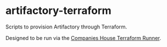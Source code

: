 # artifactory-terraform

Scripts to provision Artifactory through Terraform.

Designed to be run via the [Companies House Terraform Runner](https://companieshouse.atlassian.net/l/cp/VjRkZs9C).